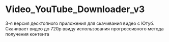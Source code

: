 # Video_YouTube_Downloader_v3
3-я версия десктопного приложения для скачивания видео с Ютуб. Скачивает видео до 720р ввиду использования прогрессивного метода получения контента
